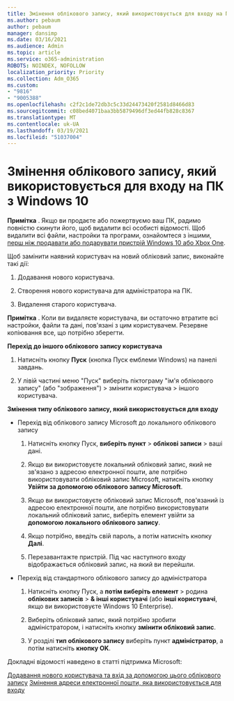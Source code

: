 ```yaml
---
title: Змінення облікового запису, який використовується для входу на ПК з Windows 10
ms.author: pebaum
author: pebaum
manager: dansimp
ms.date: 03/16/2021
ms.audience: Admin
ms.topic: article
ms.service: o365-administration
ROBOTS: NOINDEX, NOFOLLOW
localization_priority: Priority
ms.collection: Adm_O365
ms.custom:
- "9816"
- "9005388"
ms.openlocfilehash: c2f2c1de72db3c5c33d24473420f2581d8466d83
ms.sourcegitcommit: c08bed4071baa3bb5879496df3ed44fb828c8367
ms.translationtype: MT
ms.contentlocale: uk-UA
ms.lasthandoff: 03/19/2021
ms.locfileid: "51037004"
---
```

# <a name="change-the-account-you-use-to-sign-in-to-your-windows-10-pc"></a>Змінення облікового запису, який використовується для входу на ПК з Windows 10

**Примітка** . Якщо ви продаєте або пожертвуємо ваш ПК, радимо повністю скинути його, щоб видалити всі особисті відомості. Щоб видалити всі файли, настройки та програми, ознайомтеся з іншими, [перш ніж продавати або подарувати пристрій Windows 10 або Xbox One](https://support.microsoft.com/help/10547/microsoft-account-selling-gifting-windows-10-device-xbox-one).

Щоб замінити наявний користувач на новий обліковий запис, виконайте такі дії:

1. Додавання нового користувача.

1. Створення нового користувача для адміністратора на ПК.

1. Видалення старого користувача.

**Примітка** . Коли ви видаляєте користувача, ви остаточно втратите всі настройки, файли та дані, пов'язані з цим користувачем. Резервне копіювання все, що потрібно зберегти.

**Перехід до іншого облікового запису користувача**

1. Натисніть кнопку **Пуск** (кнопка Пуск емблеми Windows) на панелі завдань. 

1. У лівій частині меню "Пуск" виберіть піктограму "ім'я облікового запису" (або "зображення") > змінити користувача > іншого користувача.

**Змінення типу облікового запису, який використовується для входу**

- Перехід від облікового запису Microsoft до локального облікового запису

    1. Натисніть кнопку Пуск, **виберіть пункт**  >  **облікові записи** > ваші дані.

    1. Якщо ви використовуєте локальний обліковий запис, який не зв'язано з адресою електронної пошти, але потрібно використовувати обліковий запис Microsoft, натисніть кнопку **Увійти за допомогою облікового запису Microsoft**.

    1. Якщо ви використовуєте обліковий запис Microsoft, пов'язаний із адресою електронної пошти, але потрібно використовувати локальний обліковий запис, виберіть елемент увійти за **допомогою локального облікового запису**.

    1. Якщо потрібно, введіть свій пароль, а потім натисніть кнопку **Далі**.

    1. Перезавантажте пристрій. Під час наступного входу відображається обліковий запис, на який ви перейшли.

- Перехід від стандартного облікового запису до адміністратора

    1. Натисніть кнопку Пуск, а **потім виберіть елемент**  >  родина **облікових записів**  >  **& інші користувачі** (або **інші користувачі**, якщо ви використовуєте Windows 10 Enterprise).

    1. Виберіть обліковий запис, який потрібно зробити адміністратором, і натисніть кнопку **змінити обліковий запис**.

    1. У розділі **тип облікового запису** виберіть пункт **адміністратор**, а потім натисніть **кнопку OK**.

Докладні відомості наведено в статті підтримка Microsoft:

[Додавання нового користувача та вхід за допомогою цього облікового запису](https://support.microsoft.com/windows/add-or-remove-accounts-on-your-pc-104dc19f-6430-4b49-6a2b-e4dbd1dcdf32) 
 [Змінення адреси електронної пошти, яка використовується для входу](https://support.microsoft.com/account-billing/change-the-email-address-or-phone-number-for-your-microsoft-account-761a662d-8032-88f4-03f3-c9ba8ba0e00b)
